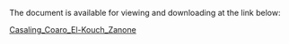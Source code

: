 The document is available for viewing and downloading at the link below:

[Casaling_Coaro_El-Kouch_Zanone](https://drive.google.com/file/d/1_G0LMu5ytqPGZib5Effo7SV0B6-WowVd/view?usp=share_link)

